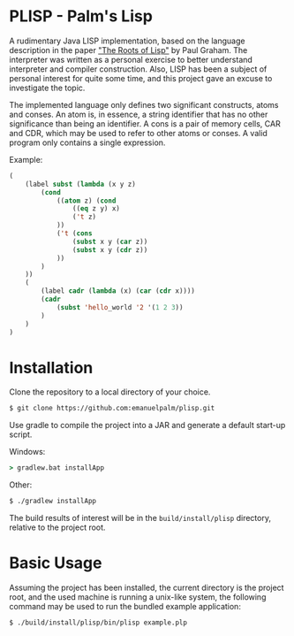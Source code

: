 # PLISP - Palm's Lisp

A rudimentary Java LISP implementation, based on the language description in the paper ["The Roots of Lisp"][1] by Paul
Graham. The interpreter was written as a personal exercise to better understand interpreter and compiler construction.
Also, LISP has been a subject of personal interest for quite some time, and this project gave an excuse to investigate
the topic.

The implemented language only defines two significant constructs, atoms and conses. An atom is, in essence, a string
identifier that has no other significance than being an identifier. A cons is a pair of memory cells, CAR and CDR,
which may be used to refer to other atoms or conses. A valid program only contains a single expression.
 
Example:
```lisp
(
    (label subst (lambda (x y z)
        (cond
            ((atom z) (cond
                ((eq z y) x)
                ('t z)
            ))
            ('t (cons
                (subst x y (car z))
                (subst x y (cdr z))
            ))
        )
    ))
    (
        (label cadr (lambda (x) (car (cdr x))))
        (cadr
            (subst 'hello_world '2 '(1 2 3))
        )
    )
)
```

[1]: http://www.paulgraham.com/rootsoflisp.html

# Installation

Clone the repository to a local directory of your choice.

```sh
$ git clone https://github.com:emanuelpalm/plisp.git
```

Use gradle to compile the project into a JAR and generate a default start-up script.

Windows:
```bat
> gradlew.bat installApp
```

Other:
```sh
$ ./gradlew installApp
```

The build results of interest will be in the `build/install/plisp` directory, relative to the project root.

# Basic Usage

Assuming the project has been installed, the current directory is the project root, and the used machine is running a
unix-like system, the following command may be used to run the bundled example application:

```sh
$ ./build/install/plisp/bin/plisp example.plp
```
